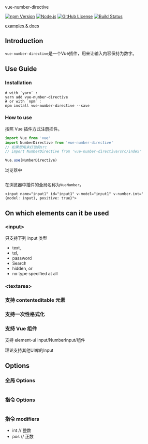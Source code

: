 vue-number-directive

[![npm Version][npm version badge]][npm page] [![Node.js][node version badge]][node page] [![GitHub License][license badge]][license page] [![Build Status][build badge]][build page]

[examples & docs](https://awamwang.github.io/vue-number-directive/)

<!--ts-->
<!--te-->

## Introduction

`vue-number-directive`是一个Vue插件，用来让输入内容保持为数字。

## Use Guide

### Installation

```shell
# with `yarn` :
yarn add vue-number-directive
# or with `npm` :
npm install vue-number-directive --save
```

### How to use

按照 Vue 插件方式注册插件。

```js
import Vue from 'vue'
import NumberDirective from 'vue-number-directive'
// 如果想用未打包的src
// import NumberDirective from 'vue-number-directive/src/index'

Vue.use(NumberDirective)
```

浏览器中

```html

```

在浏览器中插件的全局名称为`VueNumber`。

```vue
<input name="input1" id="input1" v-model="input1" v-number.int="{model: input1, positive: true}">
```

## On which elements can it be used

### \<input\>

只支持下列 input 类型

- text,
- tel,
- password
- Search
- hidden, or
- no type specified at all

### \<textarea\>

### 支持 contenteditable 元素

### 支持一次性格式化

### 支持 Vue 组件

支持 element-ui Input/NumberInput/组件

理论支持其他UI库的Input

## Options

### 全局 Options

```typescript

```

### 指令 Options

```typescript

```

### 指令 modifiers

- int // 整数
- pos // 正数



[build badge]: https://travis-ci.com/awamwang/vue-number-directive.svg?branch=master
[build page]: https://travis-ci.com/awamwang/vue-number-directive
[license badge]: https://img.shields.io/badge/license-MIT%20License-blue.svg?style=flat-square
[license page]: https://github.com/awamwang/node-readme-md/blob/master/LICENSE
[node page]: https://nodejs.org/
[node version badge]: https://img.shields.io/node/v/readme-md.svg?style=flat-square
[npm page]: https://www.npmjs.com/package/vue-number-directive
[npm version badge]: https://img.shields.io/npm/v/vue-number-directive.svg?style=flat-square
